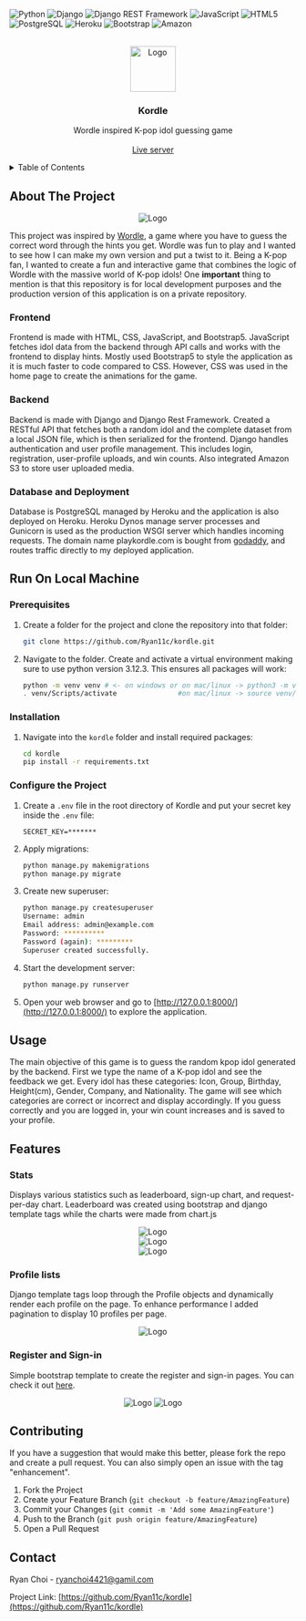 <!-- Improved compatibility of back to top link: See: https://github.com/othneildrew/Best-README-Template/pull/73 -->
<a id="readme-top"></a>
![Python][python-url]
![Django][django-url]
![Django REST Framework][djangorest-url]
![JavaScript][js-url]
![HTML5][html-url]
![PostgreSQL][postgres-url]
![Heroku][heroku-url]
![Bootstrap][bootstrap-url]
![Amazon][amazon-url]


<!-- PROJECT LOGO -->
<br />
<div align="center">
    <img src="https://github.com/user-attachments/assets/9a6db567-c3e9-46d9-af35-362e246f9aae" alt="Logo" width="80" height="80">
    <h3 align="center">Kordle</h3>
    <p align="center">
        Wordle inspired K-pop idol guessing game
        <br />
        <br />
        <a href="https://www.playkordle.com/">Live server</a>
    </p>
</div>


<!-- TABLE OF CONTENTS -->
<details>
  <summary>Table of Contents</summary>
  <ol>
    <li>
      <a href="#about-the-project">About The Project</a>
      <ul>
        <li><a href="#frontend">Frontend</a></li>
        <li><a href="#backend">Backend</a></li>
        <li><a href="#database-and-deployment">Database and Deployment</a></li>
      </ul>
    </li>
    <li>
      <a href="#run-on-local-machine">Run On Local Machine</a>
      <ul>
        <li><a href="#prerequisites">Prerequisites</a></li>
        <li><a href="#installation">Installation</a></li>
        <li><a href="#configure-the-project">Configure the Project</a></li>
      </ul>
    </li>
    <li><a href="#usage">Usage</a></li>
    <li><a href="#features">Features</a></li>
    <li><a href="#contributing">Contributing</a></li>
    <li><a href="#contact">Contact</a></li>
  </ol>
</details>


<!-- ABOUT THE PROJECT -->
## About The Project

<div align="center">
  <img src="https://github.com/user-attachments/assets/7359efc2-3d0d-4252-8c16-d23b2911bd18" alt="Logo">
</div>

This project was inspired by <a href="https://www.nytimes.com/games/wordle/index.html">Wordle</a>, a game where you have to guess the correct word through the hints you get. Wordle was fun to play and I wanted to see how I can make my own version and put a twist to it. Being a K-pop fan, I wanted to create a fun and interactive game that combines the logic of Wordle with the massive world of K-pop idols! One <strong>important</strong> thing to mention is that this repository is for local development purposes and the production version of this application is on a private repository.

### Frontend
Frontend is made with HTML, CSS, JavaScript, and Bootstrap5. JavaScript fetches idol data from the backend through API calls and works with the frontend to display hints. Mostly used Bootstrap5 to style the application as it is much faster to code compared to CSS. However, CSS was used in the home page to create the animations for the game.

### Backend
Backend is made with Django and Django Rest Framework. Created a RESTful API that fetches both a random idol and the complete dataset from a local JSON file, which is then serialized for the frontend. Django handles authentication and user profile management. This includes login, registration, user-profile uploads, and win counts. Also integrated Amazon S3 to store user uploaded media.

### Database and Deployment
Database is PostgreSQL managed by Heroku and the application is also deployed on Heroku. Heroku Dynos manage server processes and Gunicorn is used as the production WSGI server which handles incoming requests. The domain name playkordle.com is bought from <a href="https://www.godaddy.com">godaddy</a>, and routes traffic directly to my deployed application.


<!-- GETTING STARTED -->
## Run On Local Machine
### Prerequisites

1. Create a folder for the project and clone the repository into that folder:
    
   ```bash
   git clone https://github.com/Ryan11c/kordle.git
   ```
2. Navigate to the folder. Create and activate a virtual environment making sure to use python version 3.12.3. This ensures all packages will work:
   
   ```bash
   python -m venv venv # <- on windows or on mac/linux -> python3 -m venv venv
   . venv/Scripts/activate               #on mac/linux -> source venv/bin/activate
   ```

### Installation

1. Navigate into the `kordle` folder and install required packages:

   ```bash
   cd kordle
   pip install -r requirements.txt
   ```
   
### Configure the Project

1. Create a `.env` file in the root directory of Kordle and put your secret key inside the `.env` file:
   ```
   SECRET_KEY=*******
   ```
2. Apply migrations:

   ```bash
   python manage.py makemigrations
   python manage.py migrate
   ```
3. Create new superuser:

   ```bash
   python manage.py createsuperuser
   Username: admin
   Email address: admin@example.com
   Password: **********
   Password (again): *********
   Superuser created successfully.
   ```
4. Start the development server:

   ```bash
   python manage.py runserver
   ```
5. Open your web browser and go to [http://127.0.0.1:8000/](http://127.0.0.1:8000/) to explore the application.


<!-- USAGE -->
## Usage

The main objective of this game is to guess the random kpop idol generated by the backend. First we type the name of a K-pop idol and see the feedback we get. Every idol has these categories: Icon, Group, Birthday, Height(cm), Gender, Company, and Nationality. The game will see which categories are correct or incorrect and display accordingly. If you guess correctly and you are logged in, your win count increases and is saved to your profile.


<!-- Features -->
## Features

### Stats
Displays various statistics such as leaderboard, sign-up chart, and request-per-day chart. Leaderboard was created using bootstrap and django template tags while the charts were made from chart.js
<div align="center">
    <img src="https://github.com/user-attachments/assets/fc648cbd-1618-4021-bab7-f0a631ead2cc" alt="Logo">
</div>
<div align="center">
    <img src="https://github.com/user-attachments/assets/61f6c12d-95d0-4db4-bbd4-893b477f2abd" alt="Logo">
</div>
<div align="center">
    <img src="https://github.com/user-attachments/assets/c8e62dcd-5597-48ae-b052-c0bdcf15e7ae" alt="Logo">
</div>

### Profile lists
Django template tags loop through the Profile objects and dynamically render each profile on the page. To enhance performance I added pagination to display 10 profiles per page.
<div align="center">
    <img src="https://github.com/user-attachments/assets/95f1beed-6855-40b9-8c15-d8527ac92367" alt="Logo">
</div>

### Register and Sign-in
Simple bootstrap template to create the register and sign-in pages. You can check it out <a href="https://mdbootstrap.com/docs/standard/extended/login/">here</a>.
<div align="center">
    <img src="https://github.com/user-attachments/assets/8914584e-ede3-4977-8638-18eab70401be" alt="Logo">
    <img src="https://github.com/user-attachments/assets/852efe64-fdcc-443a-be77-01b729a19576" alt="Logo">
</div>


<!-- CONTRIBUTING -->
## Contributing

If you have a suggestion that would make this better, please fork the repo and create a pull request. You can also simply open an issue with the tag "enhancement".

1. Fork the Project
2. Create your Feature Branch (`git checkout -b feature/AmazingFeature`)
3. Commit your Changes (`git commit -m 'Add some AmazingFeature'`)
4. Push to the Branch (`git push origin feature/AmazingFeature`)
5. Open a Pull Request


<!-- CONTACT -->
## Contact

Ryan Choi - ryanchoi4421@gamil.com

Project Link: [https://github.com/Ryan11c/kordle](https://github.com/Ryan11c/kordle)

[python-url]: https://img.shields.io/badge/Python-FFD43B?style=for-the-badge&logo=python&logoColor=blue
[django-url]: https://img.shields.io/badge/Django-092E20?style=for-the-badge&logo=django&logoColor=green
[djangorest-url]: https://img.shields.io/badge/django%20rest-ff1709?style=for-the-badge&logo=django&logoColor=white
[js-url]: https://img.shields.io/badge/JavaScript-323330?style=for-the-badge&logo=javascript&logoColor=F7DF1E
[html-url]: https://img.shields.io/badge/HTML5-E34F26?style=for-the-badge&logo=html5&logoColor=white
[postgres-url]: https://img.shields.io/badge/PostgreSQL-green?style=for-the-badge
[heroku-url]: https://img.shields.io/badge/Heroku-430098?style=for-the-badge&logo=heroku&logoColor=white
[bootstrap-url]: https://img.shields.io/badge/Bootstrap-563D7C?style=for-the-badge&logo=bootstrap&logoColor=white
[amazon-url]: https://img.shields.io/badge/Amazon_AWS-FF9900?style=for-the-badge&logo=amazonaws&logoColor=white
